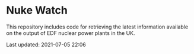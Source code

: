 # Nuke Watch

This repository includes code for retrieving the latest information available on the output of EDF nuclear power plants in the UK.

Last updated: 2021-07-05 22:06